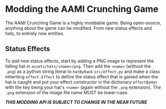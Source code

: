 # Modding the AAMI Crunching Game
The AAMI Crunching Game is a highly moddable game. Being open-source, anything about the game can be modified. From new status effects and hats, to entirely new entities.
## Status Effects
To add new status effects, start by adding a PNG image to represent the falling hat in `assets/hats/<name>/png`. Then add the `<name>` (without the `.png`) as a python string literal to `hatByRank`
`src/effect.py` and make a class inheriting `effect.Effect` to define the status effect that is gained when the hat is caught and put your effect constructor in the dictionary
`effectByHat` with the key being your hat's `<name>` (again without the `.png` extension). The `.png` extension of the image file name MUST be lower-case. 

***THIS MODDING API IS SUBJECT TO CHANGE IN THE NEAR FUTURE***
